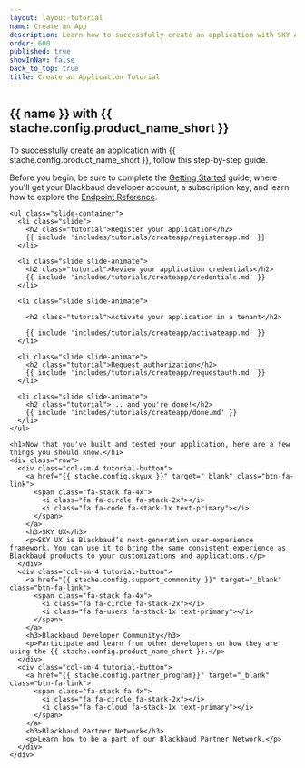 ```yaml
---
layout: layout-tutorial
name: Create an App
description: Learn how to successfully create an application with SKY API.
order: 600
published: true     
showInNav: false
back_to_top: true
title: Create an Application Tutorial
---
```



<section class="section-padding bg-tutorial">
  <div class="text-center">
    <h1 class="tutorial"> {{ name }} with {{ stache.config.product_name_short }}</h1>
    <p class="lead">To successfully create an application with {{ stache.config.product_name_short }}, follow this step-by-step guide.</p>
    <p class="lead">Before you begin, be sure to complete the <a href="{{ stache.config.guide_getting_started }}">Getting Started</a> guide, where you'll get your  Blackbaud developer account, a subscription key, and learn how to explore the <a href="{{ stache.config.portal_endpoints }}" target="_blank">Endpoint Reference</a>.</p>

    <ul class="slide-container">
      <li class="slide">
        <h2 class="tutorial">Register your application</h2>
        {{ include 'includes/tutorials/createapp/registerapp.md' }}
      </li>
  
      <li class="slide slide-animate">
        <h2 class="tutorial">Review your application credentials</h2>
        {{ include 'includes/tutorials/createapp/credentials.md' }}
      </li>
  
      <li class="slide slide-animate">

        <h2 class="tutorial">Activate your application in a tenant</h2>

        {{ include 'includes/tutorials/createapp/activateapp.md' }}
      </li>

      <li class="slide slide-animate">
        <h2 class="tutorial">Request authorization</h2>
        {{ include 'includes/tutorials/createapp/requestauth.md' }}
      </li>

      <li class="slide slide-animate">
        <h2 class="tutorial">... and you're done!</h2>
        {{ include 'includes/tutorials/createapp/done.md' }}
      </li>
    </ul>

    <h1>Now that you've built and tested your application, here are a few things you should know.</h1>
    <div class="row">
      <div class="col-sm-4 tutorial-button">
        <a href="{{ stache.config.skyux }}" target="_blank" class="btn-fa-link">
          <span class="fa-stack fa-4x">
            <i class="fa fa-circle fa-stack-2x"></i>
            <i class="fa fa-code fa-stack-1x text-primary"></i>
          </span> 
        </a> 
        <h3>SKY UX</h3>
        <p>SKY UX is Blackbaud’s next-generation user-experience framework. You can use it to bring the same consistent experience as Blackbaud products to your customizations and applications.</p>
      </div>  
      <div class="col-sm-4 tutorial-button">
        <a href="{{ stache.config.support_community }}" target="_blank" class="btn-fa-link">
          <span class="fa-stack fa-4x">
            <i class="fa fa-circle fa-stack-2x"></i>
            <i class="fa fa-users fa-stack-1x text-primary"></i>
          </span> 
        </a> 
        <h3>Blackbaud Developer Community</h3>
        <p>Participate and learn from other developers on how they are using the {{ stache.config.product_name_short }}.</p>
      </div>          
      <div class="col-sm-4 tutorial-button">
        <a href="{{ stache.config.partner_program}}" target="_blank" class="btn-fa-link">
          <span class="fa-stack fa-4x">
            <i class="fa fa-circle fa-stack-2x"></i>
            <i class="fa fa-cloud fa-stack-1x text-primary"></i>
          </span>  
        </a> 
        <h3>Blackbaud Partner Network</h3>
        <p>Learn how to be a part of our Blackbaud Partner Network.</p>
      </div>          
    </div>  
  </div>
</section>